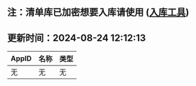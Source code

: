 ## 注：清单库已加密想要入库请使用 ([入库工具](https://github.com/BlankTMing/ManifestAutoUpdate/releases))

## 更新时间：2024-08-24 12:12:13
| AppID | 名称 | 类型  |
| :-------------------- | :----------------------------- | :----------- |
| 无 | 无 | 无 |
